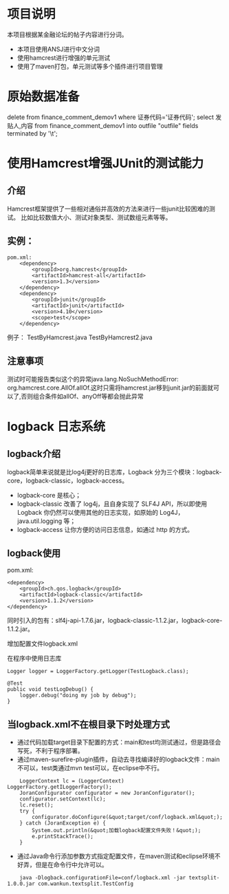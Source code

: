 # 项目说明
  本项目根据某金融论坛的帖子内容进行分词。
  
  * 本项目使用ANSJ进行中文分词
  * 使用hamcrest进行增强的单元测试
  * 使用了maven打包，单元测试等多个插件进行项目管理
  
# 原始数据准备

delete from finance_comment_demov1 where 证券代码='证券代码';
select 发贴人,内容 from finance_comment_demov1  into outfile "outfile" fields terminated by '\t';


# 使用Hamcrest增强JUnit的测试能力
## 介绍
  
  Hamcrest框架提供了一些相对通俗并高效的方法来进行一些junit比较困难的测试。  比如比较数值大小、测试对象类型、测试数组元素等等。
  
## 实例：
	pom.xml:
		<dependency>
			<groupId>org.hamcrest</groupId>
			<artifactId>hamcrest-all</artifactId>
			<version>1.3</version>
		</dependency>
		<dependency>
			<groupId>junit</groupId>
			<artifactId>junit</artifactId>
			<version>4.10</version>
			<scope>test</scope>
		</dependency>
	
  例子：
    TestByHamcrest.java
    TestByHamcrest2.java
## 注意事项
  测试时可能报告类似这个的异常java.lang.NoSuchMethodError: org.hamcrest.core.AllOf.allOf.这时只需将hamcrest.jar移到junit.jar的前面就可以了,否则组合条件如allOf、anyOff等都会抛此异常
 
# logback 日志系统

## logback介绍 
  logback简单来说就是比log4j更好的日志库，Logback 分为三个模块：logback-core，logback-classic，logback-access。

  * logback-core 是核心；
  * logback-classic 改善了 log4j，且自身实现了 SLF4J API，所以即使用 Logback 你仍然可以使用其他的日志实现，如原始的 Log4J，java.util.logging 等；
  * logback-access 让你方便的访问日志信息，如通过 http 的方式。

## logback使用 
 pom.xml:
 
 	<dependency>
		<groupId>ch.qos.logback</groupId>
		<artifactId>logback-classic</artifactId>
		<version>1.1.2</version>
	</dependency>
	
  同时引入的包有：slf4j-api-1.7.6.jar，logback-classic-1.1.2.jar，logback-core-1.1.2.jar。
  
  增加配置文件logback.xml
  
 在程序中使用日志库
 
	Logger logger = LoggerFactory.getLogger(TestLogback.class);

	@Test
	public void testLogDebug() {
		logger.debug("doing my job by debug");
	} 
 
## 当logback.xml不在根目录下时处理方式
  * 通过代码加载target目录下配置的方式：main和test均测试通过，但是路径会写死，不利于程序部署。
  * 通过maven-surefire-plugin插件，自动去寻找编译好的logback文件：main不可以，test类通过mvn test可以，在eclipse中不行。
```
	LoggerContext lc = (LoggerContext) LoggerFactory.getILoggerFactory();
	JoranConfigurator configurator = new JoranConfigurator();
	configurator.setContext(lc);
	lc.reset();
	try {
		configurator.doConfigure(&quot;target/conf/logback.xml&quot;);
	} catch (JoranException e) {
		System.out.println(&quot;加载logback配置文件失败！&quot;);
		e.printStackTrace();
	}
```
  * 通过Java命令行添加参数方式指定配置文件，在maven测试和eclipse环境不好弄，但是在命令行中允许可以。
```
	java -Dlogback.configurationFile=conf/logback.xml -jar textsplit-1.0.0.jar com.wankun.textsplit.TestConfig
```

